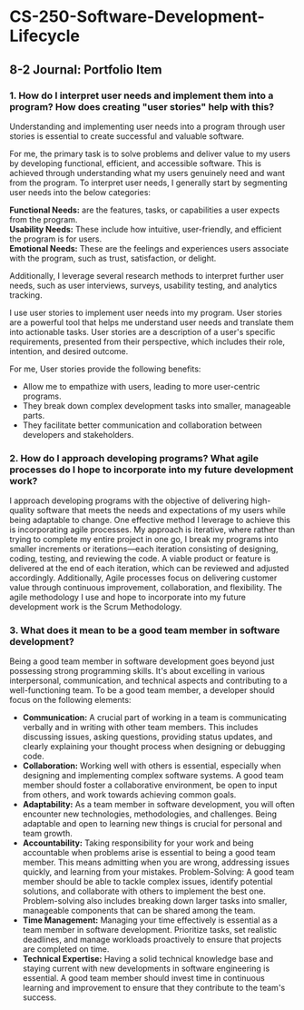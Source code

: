 # CS-250-Software-Development-Lifecycle
## 8-2 Journal: Portfolio Item

### 1. How do I interpret user needs and implement them into a program? How does creating "user stories" help with this?

Understanding and implementing user needs into a program through user stories is essential to create successful and valuable software.

For me, the primary task is to solve problems and deliver value to my users by developing functional, efficient, and accessible software. This is achieved through understanding what my users genuinely need and want from the program. To interpret user needs, I generally start by segmenting user needs into the below categories:

**Functional Needs:** are the features, tasks, or capabilities a user expects from the program.  
**Usability Needs:** These include how intuitive, user-friendly, and efficient the program is for users.  
**Emotional Needs:** These are the feelings and experiences users associate with the program, such as trust, satisfaction, or delight.

Additionally, I leverage several research methods to interpret further user needs, such as user interviews, surveys, usability testing, and analytics tracking.

I use user stories to implement user needs into my program. User stories are a powerful tool that helps me understand user needs and translate them into actionable tasks. User stories are a description of a user's specific requirements, presented from their perspective, which includes their role, intention, and desired outcome.

For me, User stories provide the following benefits:
- Allow me to empathize with users, leading to more user-centric programs.  
- They break down complex development tasks into smaller, manageable parts.  
- They facilitate better communication and collaboration between developers and stakeholders.


### 2. How do I approach developing programs? What agile processes do I hope to incorporate into my future development work?

I approach developing programs with the objective of delivering high-quality software that meets the needs and expectations of my users while being adaptable to change. One effective method I leverage to achieve this is incorporating agile processes.
My approach is iterative, where rather than trying to complete my entire project in one go, I break my programs into smaller increments or iterations—each iteration consisting of designing, coding, testing, and reviewing the code. A viable product or feature is delivered at the end of each iteration, which can be reviewed and adjusted accordingly.
Additionally, Agile processes focus on delivering customer value through continuous improvement, collaboration, and flexibility. The agile methodology I use and hope to incorporate into my future development work is the Scrum Methodology. 


### 3. What does it mean to be a good team member in software development?

Being a good team member in software development goes beyond just possessing strong programming skills. It's about excelling in various interpersonal, communication, and technical aspects and contributing to a well-functioning team. To be a good team member, a developer should focus on the following elements:

- **Communication:**  A crucial part of working in a team is communicating verbally and in writing with other team members. This includes discussing issues, asking questions, providing status updates, and clearly explaining your thought process when designing or debugging code.
- **Collaboration:**  Working well with others is essential, especially when designing and implementing complex software systems. A good team member should foster a collaborative environment, be open to input from others, and work towards achieving common goals.
- **Adaptability:**  As a team member in software development, you will often encounter new technologies, methodologies, and challenges. Being adaptable and open to learning new things is crucial for personal and team growth.
- **Accountability:**  Taking responsibility for your work and being accountable when problems arise is essential to being a good team member. This means admitting when you are wrong, addressing issues quickly, and learning from your mistakes.
Problem-Solving:  A good team member should be able to tackle complex issues, identify potential solutions, and collaborate with others to implement the best one. Problem-solving also includes breaking down larger tasks into smaller, manageable components that can be shared among the team.
- **Time Management:**  Managing your time effectively is essential as a team member in software development. Prioritize tasks, set realistic deadlines, and manage workloads proactively to ensure that projects are completed on time.
- **Technical Expertise:**  Having a solid technical knowledge base and staying current with new developments in software engineering is essential. A good team member should invest time in continuous learning and improvement to ensure that they contribute to the team's success.
